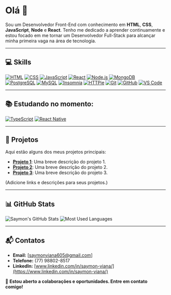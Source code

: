 # Olá 👋

Sou um Desenvolvedor Front-End com conhecimento em **HTML**, **CSS**, **JavaScript**, **Node** e **React**. Tenho me dedicado a aprender continuamente e estou focado em me tornar um Desenvolvedor Full-Stack para alcançar minha primeira vaga na área de tecnologia.

---

## 💻 Skills
[![HTML](https://img.shields.io/badge/-HTML-E34F26?style=for-the-badge&logo=html5&logoColor=white)](https://developer.mozilla.org/pt-BR/docs/Web/HTML)
[![CSS](https://img.shields.io/badge/-CSS-1572B6?style=for-the-badge&logo=css3&logoColor=white)](https://developer.mozilla.org/pt-BR/docs/Web/CSS)
[![JavaScript](https://img.shields.io/badge/-JavaScript-F7DF1E?style=for-the-badge&logo=javascript&logoColor=black)](https://developer.mozilla.org/pt-BR/docs/Web/JavaScript)
[![React](https://img.shields.io/badge/-React-61DAFB?style=for-the-badge&logo=react&logoColor=black)](https://react.dev/)
[![Node.js](https://img.shields.io/badge/-Node.js-339933?style=for-the-badge&logo=nodedotjs&logoColor=white)](https://nodejs.org/)
[![MongoDB](https://img.shields.io/badge/-MongoDB-47A248?style=for-the-badge&logo=mongodb&logoColor=white)](https://www.mongodb.com/)
[![PostgreSQL](https://img.shields.io/badge/-PostgreSQL-336791?style=for-the-badge&logo=postgresql&logoColor=white)](https://www.postgresql.org/)
[![MySQL](https://img.shields.io/badge/-MySQL-4479A1?style=for-the-badge&logo=mysql&logoColor=white)](https://www.mysql.com/)
[![Insomnia](https://img.shields.io/badge/-Insomnia-4000BF?style=for-the-badge&logo=insomnia&logoColor=white)](https://insomnia.rest/)
[![HTTPie](https://img.shields.io/badge/-HTTPie-222222?style=for-the-badge&logo=httpie&logoColor=orange)](https://httpie.io/)
[![Git](https://img.shields.io/badge/-Git-F05032?style=for-the-badge&logo=git&logoColor=white)](https://git-scm.com/)
[![GitHub](https://img.shields.io/badge/-GitHub-181717?style=for-the-badge&logo=github&logoColor=white)](https://github.com/)
[![VS Code](https://img.shields.io/badge/-VS%20Code-0078D4?style=for-the-badge&logo=visualstudiocode&logoColor=white)](https://code.visualstudio.com/)

---

## 📚 Estudando no momento:
[![TypeScript](https://img.shields.io/badge/-TypeScript-3178C6?style=for-the-badge&logo=typescript&logoColor=white)](https://www.typescriptlang.org/)
[![React Native](https://img.shields.io/badge/-React%20Native-61DAFB?style=for-the-badge&logo=react&logoColor=black)](https://reactnative.dev/)

---

## 🚀 Projetos
Aqui estão alguns dos meus projetos principais:
- **[Projeto 1](#)**: Uma breve descrição do projeto 1.
- **[Projeto 2](#)**: Uma breve descrição do projeto 2.
- **[Projeto 3](#)**: Uma breve descrição do projeto 3.

(Adicione links e descrições para seus projetos.)

---

## 📊 GitHub Stats
![Saymon's GitHub Stats](https://github-readme-stats.vercel.app/api?username=Parzival-iz&show_icons=true&theme=radical)
![Most Used Languages](https://github-readme-stats.vercel.app/api/top-langs/?username=Parzival-iz&layout=compact&theme=radical)

---

## 📬 Contatos
- **Email:** [saymonviana605@gmail.com] 
- **Telefone:** (77) 98802-8517  
- **LinkedIn:** [www.linkedin.com/in/saymon-viana/](https://www.linkedin.com/in/saymon-viana/)  

💬 **Estou aberto a colaborações e oportunidades. Entre em contato comigo!**
